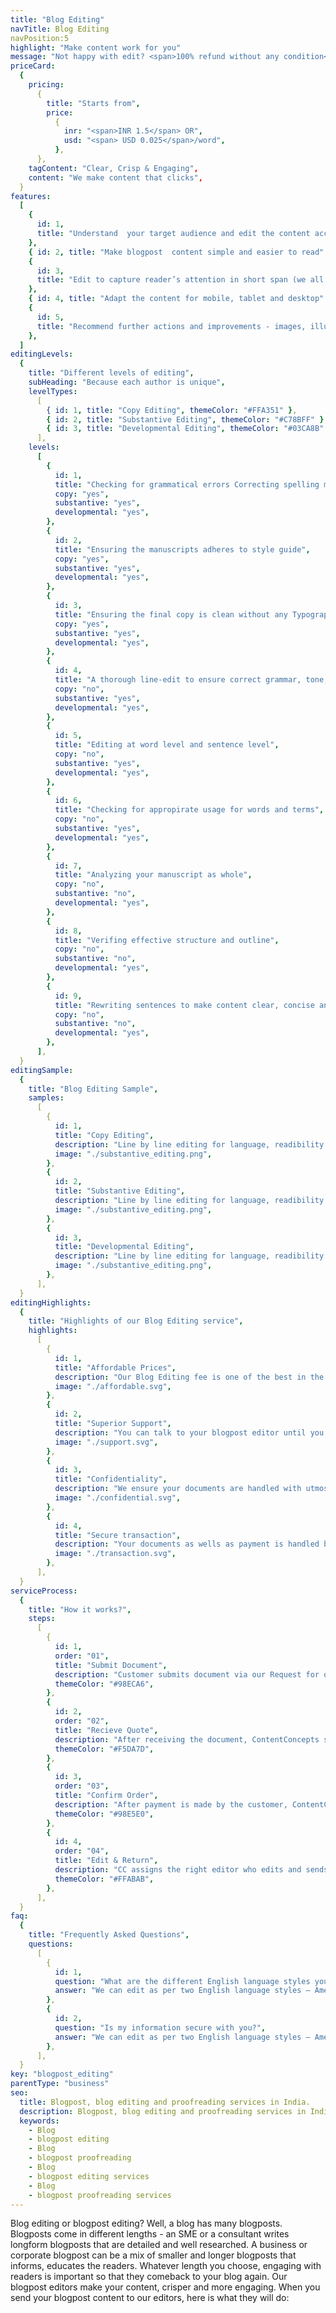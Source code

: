 ```yaml
---
title: "Blog Editing"
navTitle: Blog Editing
navPosition:5
highlight: "Make content work for you"
message: "Not happy with edit? <span>100% refund without any condition</span>"
priceCard:
  {
    pricing:
      {
        title: "Starts from",
        price:
          {
            inr: "<span>INR 1.5</span> OR",
            usd: "<span> USD 0.025</span>/word",
          },
      },
    tagContent: "Clear, Crisp & Engaging",
    content: "We make content that clicks",
  }
features:
  [
    {
      id: 1,
      title: "Understand  your target audience and edit the content accordingly",
    },
    { id: 2, title: "Make blogpost  content simple and easier to read" },
    {
      id: 3,
      title: "Edit to capture reader’s attention in short span (we all have ADD)",
    },
    { id: 4, title: "Adapt the content for mobile, tablet and desktop" },
    {
      id: 5,
      title: "Recommend further actions and improvements - images, illustrations",
    },
  ]
editingLevels:
  {
    title: "Different levels of editing",
    subHeading: "Because each author is unique",
    levelTypes:
      [
        { id: 1, title: "Copy Editing", themeColor: "#FFA351" },
        { id: 2, title: "Substantive Editing", themeColor: "#C78BFF" },
        { id: 3, title: "Developmental Editing", themeColor: "#03CA8B" },
      ],
    levels:
      [
        {
          id: 1,
          title: "Checking for grammatical errors Correcting spelling mistakes",
          copy: "yes",
          substantive: "yes",
          developmental: "yes",
        },
        {
          id: 2,
          title: "Ensuring the manuscripts adheres to style guide",
          copy: "yes",
          substantive: "yes",
          developmental: "yes",
        },
        {
          id: 3,
          title: "Ensuring the final copy is clean without any Typographical or other errors",
          copy: "yes",
          substantive: "yes",
          developmental: "yes",
        },
        {
          id: 4,
          title: "A thorough line-edit to ensure correct grammar, tone, clarity and consistency",
          copy: "no",
          substantive: "yes",
          developmental: "yes",
        },
        {
          id: 5,
          title: "Editing at word level and sentence level",
          copy: "no",
          substantive: "yes",
          developmental: "yes",
        },
        {
          id: 6,
          title: "Checking for appropirate usage for words and terms",
          copy: "no",
          substantive: "yes",
          developmental: "yes",
        },
        {
          id: 7,
          title: "Analyzing your manuscript as whole",
          copy: "no",
          substantive: "no",
          developmental: "yes",
        },
        {
          id: 8,
          title: "Verifing effective structure and outline",
          copy: "no",
          substantive: "no",
          developmental: "yes",
        },
        {
          id: 9,
          title: "Rewriting sentences to make content clear, concise and effective",
          copy: "no",
          substantive: "no",
          developmental: "yes",
        },
      ],
  }
editingSample:
  {
    title: "Blog Editing Sample",
    samples:
      [
        {
          id: 1,
          title: "Copy Editing",
          description: "Line by line editing for language, readibility nad technical learning improvement",
          image: "./substantive_editing.png",
        },
        {
          id: 2,
          title: "Substantive Editing",
          description: "Line by line editing for language, readibility nad technical learning improvement",
          image: "./substantive_editing.png",
        },
        {
          id: 3,
          title: "Developmental Editing",
          description: "Line by line editing for language, readibility nad technical learning improvement",
          image: "./substantive_editing.png",
        },
      ],
  }
editingHighlights:
  {
    title: "Highlights of our Blog Editing service",
    highlights:
      [
        {
          id: 1,
          title: "Affordable Prices",
          description: "Our Blog Editing fee is one of the best in the industry for the level of quality work we offer from our trusted blogpost editors.",
          image: "./affordable.svg",
        },
        {
          id: 2,
          title: "Superior Support",
          description: "You can talk to your blogpost editor until you are satisfied with our editing service, get your queries answered via email or chat and send your blogpost content after review for further check.",
          image: "./support.svg",
        },
        {
          id: 3,
          title: "Confidentiality",
          description: "We ensure your documents are handled with utmost care. We can sign NDA if necessary.",
          image: "./confidential.svg",
        },
        {
          id: 4,
          title: "Secure transaction",
          description: "Your documents as wells as payment is handled by our secure website which has passed the best level of security testing in the industry.",
          image: "./transaction.svg",
        },
      ],
  }
serviceProcess:
  {
    title: "How it works?",
    steps:
      [
        {
          id: 1,
          order: "01",
          title: "Submit Document",
          description: "Customer submits document via our Request for quote page.",
          themeColor: "#98ECA6",
        },
        {
          id: 2,
          order: "02",
          title: "Recieve Quote",
          description: "After receiving the document, ContentConcepts sends price quote.",
          themeColor: "#F5DA7D",
        },
        {
          id: 3,
          order: "03",
          title: "Confirm Order",
          description: "After payment is made by the customer, ContentConcepts sends confirmation of payment.",
          themeColor: "#98E5E0",
        },
        {
          id: 4,
          order: "04",
          title: "Edit & Return",
          description: "CC assigns the right editor who edits and sends the edited document back to the customer.",
          themeColor: "#FFABAB",
        },
      ],
  }
faq:
  {
    title: "Frequently Asked Questions",
    questions:
      [
        {
          id: 1,
          question: "What are the different English language styles you use while editing?",
          answer: "We can edit as per two English language styles – American English and British English. You can choose your preferred language style in the online submission form.",
        },
        {
          id: 2,
          question: "Is my information secure with you?",
          answer: "We can edit as per two English language styles – American English and British English.",
        },
      ],
  }
key: "blogpost_editing"
parentType: "business"
seo:
  title: Blogpost, blog editing and proofreading services in India.
  description: Blogpost, blog editing and proofreading services in India at affordable prices and quality services. No-nonsese business services.
  keywords:
    - Blog
    - blogpost editing
    - Blog
    - blogpost proofreading
    - Blog
    - blogpost editing services
    - Blog
    - blogpost proofreading services
---
```


Blog editing or blogpost editing? Well, a blog has many blogposts. Blogposts come in different lengths - an SME or a consultant writes longform blogposts that are detailed and well researched. A business or corporate blogpost can be a mix of smaller and longer blogposts that informs, educates the readers. Whatever length you choose, engaging with readers is important so that they comeback to your blog again. Our blogpost editors make your content, crisper and more engaging. When you send your blogpost content to our editors, here is what they will do:
